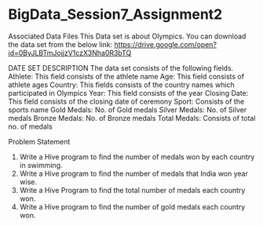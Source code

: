 # BigData_Session7_Assignment2

Associated Data Files
This Data set is about Olympics. You can download the data set from the below link:
https://drive.google.com/open?id=0ByJLBTmJojjzV1czX3Nha0R3bTQ

DATE SET DESCRIPTION
The data set consists of the following fields.
Athlete: This field consists of the athlete name
Age: This field consists of athlete ages
Country: This fields consists of the country names which participated in Olympics
Year: This field consists of the year
Closing Date: This field consists of the closing date of ceremony
Sport: Consists of the sports name
Gold Medals: No. of Gold medals
Silver Medals: No. of Silver medals
Bronze Medals: No. of Bronze medals
Total Medals: Consists of total no. of medals

Problem Statement
1. Write a Hive program to find the number of medals won by each country in swimming.
2. Write a Hive program to find the number of medals that India won year wise.
3. Write a Hive Program to find the total number of medals each country won.
4. Write a Hive program to find the number of gold medals each country won.